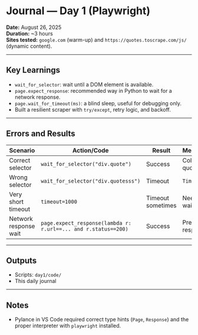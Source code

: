 # Journal — Day 1 (Playwright)

**Date:** August 26, 2025  
**Duration:** ~3 hours  
**Sites tested:** `google.com` (warm-up) and `https://quotes.toscrape.com/js/` (dynamic content).

---

## Key Learnings
- `wait_for_selector`: wait until a DOM element is available.
- `page.expect_response`: recommended way in Python to wait for a network response.
- `page.wait_for_timeout(ms)`: a blind sleep, useful for debugging only.
- Built a resilient scraper with `try/except`, retry logic, and backoff.

---

## Errors and Results
| Scenario              | Action/Code | Result     | Message/Note |
|-----------------------|-------------|-----------|--------------|
| Correct selector      | `wait_for_selector("div.quote")` | Success | Collected 10 quotes |
| Wrong selector        | `wait_for_selector("div.quotesss")` | Timeout | `TimeoutError` |
| Very short timeout    | `timeout=1000` | Timeout sometimes | Needs longer waits |
| Network response wait | `page.expect_response(lambda r: r.url==... and r.status==200)` | Success | Previewed response body |

---

## Outputs
- Scripts: `day1/code/`
- This daily journal

---

## Notes
- Pylance in VS Code required correct type hints (`Page`, `Response`) and the proper interpreter with `playwright` installed.
